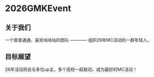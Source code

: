 # 2026GMKEvent

## 关于我们
一个普普通通，喜欢咕咕咕的团队 ———— 组织26年MC活动的一群年轻人。

## 目标展望
26年活动将会与多位up主，多个高校一起联动，成为最好的MC活动！
